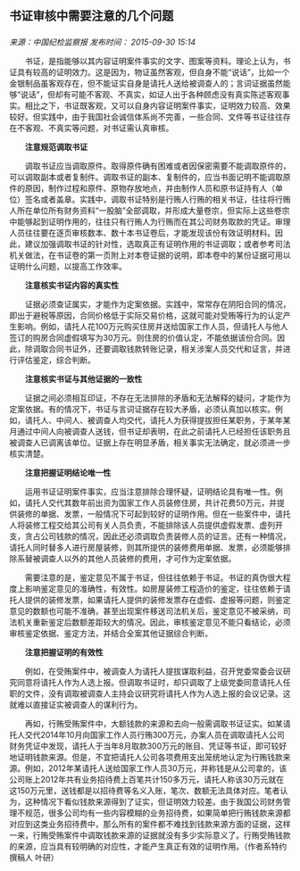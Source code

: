 ## 书证审核中需要注意的几个问题

### 

_来源：中国纪检监察报_ _发布时间： 2015-09-30 15:14_

　　书证，是指能够以其内容证明案件事实的文字、图案等资料。理论上认为，书证具有较高的证明效力。这是因为，物证虽然客观，但自身不能“说话”，比如一个金银制品虽客观存在，但不能证实自身是请托人送给被调查人的；言词证据虽然能够“说话”，但却有可能不客观、不真实，如证人出于各种顾虑没有真实陈述客观事实。相比之下，书证既客观，又可以自身内容证明案件事实，证明效力较高、效果较好。但实践中，由于我国社会诚信体系尚不完善，一些合同、文件等书证往往存在不客观、不真实等问题，对书证需认真审核。

　　**注意规范调取书证**

　　调取书证应当调取原件。取得原件确有困难或者因保密需要不能调取原件的，可以调取副本或者复制件。调取书证的副本、复制件的，应当书面记明不能调取原件的原因，制作过程和原件、原物存放地点，并由制作人员和原书证持有人（单位）签名或者盖章。实践中，调取书证特别是行贿人行贿的相关书证，往往将行贿人所在单位所有财务资料“一股脑”全部调取，并形成大量卷宗，但实际上这些卷宗中能够起到证明作用的，往往只有行贿人为行贿而在其公司财务取款的凭证。审理人员往往要在逐页审核数本、数十本书证卷后，才能发现该份有效证明材料。因此，建议加强调取书证的针对性，选取真正有证明作用的书证调取；或者参考司法机关做法，在书证卷的第一页附上对本卷证据的说明，即本卷中的某份证据可用以证明什么问题，以提高工作效率。

　　**注意核实书证内容的真实性**

　　证据必须查证属实，才能作为定案依据。实践中，常常存在阴阳合同的情况，即出于避税等原因，合同价格低于实际交易价格，这就可能对受贿等行为的认定产生影响。例如，请托人花100万元购买住房并送给国家工作人员，但请托人与他人签订的购房合同虚假填写为30万元。则住房的价值认定，不能依据该份合同。因此，除调取合同书证外，还要调取钱款转账记录，相关涉案人员交代和证言，并进行评估鉴定，综合判断。

　　**注意核实书证与其他证据的一致性**

　　证据之间必须相互印证，不存在无法排除的矛盾和无法解释的疑问，才能作为定案依据。有的情况下，书证与言词证据存在较大矛盾，必须认真加以核实。例如，请托人、中间人、被调查人均交代，请托人为获得提拔担任某职务，于某年某月通过中间人向被调查人送钱，但书证却表明，在此之前请托人已经担任该职务且被调查人已调离该单位。证据上存在明显矛盾，相关事实无法确定，就必须进一步核实清楚。

　　**注意把握证明结论唯一性**

　　运用书证证明案件事实，应当注意排除合理怀疑，证明结论具有唯一性。例如，请托人交代其数年前出资为国家工作人员装修住房，共计花费50万元，并提供装修的单据、发票，一般情况下可起到较好的证明作用。但在一些案件中，请托人将装修工程交给其公司有关人员负责，不能排除该人员提供虚假发票、虚列开支，贪占公司钱款的情况，因此还必须调取负责装修人员的证言。还有一种情况，请托人同时替多人进行房屋装修，则其所提供的装修费用单据、发票，必须能够排除系替被调查人以外的其他人员装修的费用，才可作为定案依据。

　　需要注意的是，鉴定意见不属于书证，但往往依赖于书证。书证的真伪很大程度上影响鉴定意见的准确性，有效性。如房屋装修工程造价的鉴定，往往依赖于请托人提供的装修发票，如果请托人提供的装修发票存在虚假、虚报等问题，则鉴定意见的数额也可能不准确，甚至出现案件移送司法机关后，鉴定意见不被采纳，司法机关重新鉴定后数额差距较大的情况。因此，审核鉴定意见不能只看结论，必须审核鉴定依据、鉴定方法，并结合全案其他证据综合判断。

　　**注意把握证明的有效性**

　　例如，在受贿案件中，被调查人为请托人提拔谋取利益，召开党委常委会议研究同意将请托人作为人选上报。但调取书证时，却只调取了上级党委同意请托人任职的文件，没有调取被调查人主持会议研究将请托人作为人选上报的会议记录。这就难以直接证实被调查人的谋利行为。

　　再如，行贿受贿案件中，大额钱款的来源和去向一般需调取书证证实。如某请托人交代2014年10月向国家工作人员行贿300万元，办案人员在调取请托人公司财务凭证中发现，请托人于当年8月取款300万元的账目、凭证等书证，即可较好地证明钱款来源。但是，不宜把请托人公司各项费用支出笼统地认定为行贿钱款来源。例如，2012年某请托人送给国家工作人员30万元，并称钱是从公司拿的，该公司账上2012年共有业务招待费上百笔共计150多万元，请托人称该30万元就在这150万元里，送钱都是以招待费等名义入账，笔次、数额无法具体对应。笔者认为，这种情况下看似钱款来源得到了证实，但证明效力较差。由于我国公司财务管理不规范，很多公司均有一些内容模糊的业务招待费，如果简单把行贿钱款来源都对应到这类业务招待费中，那么所有的案件都不难找到钱款来源方面的证据，这样一来，行贿受贿案件中调取钱款来源的证据就没有多少实际意义了。行贿受贿钱款的来源，应当具有较明确的对应性，才能产生真正有效的证明作用。（作者系特约撰稿人 叶研）